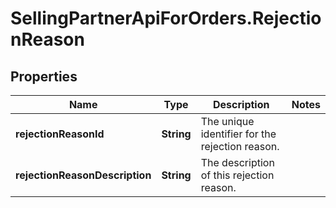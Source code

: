 # SellingPartnerApiForOrders.RejectionReason

## Properties
Name | Type | Description | Notes
------------ | ------------- | ------------- | -------------
**rejectionReasonId** | **String** | The unique identifier for the rejection reason. | 
**rejectionReasonDescription** | **String** | The description of this rejection reason. | 


